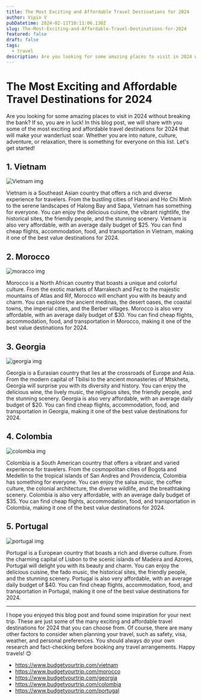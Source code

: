 ```yaml
---
title: The Most Exciting and Affordable Travel Destinations for 2024
author: Vipin V
pubDatetime: 2024-02-11T10:11:06.130Z
slug: The-Most-Exciting-and-Affordable-Travel-Destinations-for-2024
featured: false
draft: false
tags:
  - travel
description: Are you looking for some amazing places to visit in 2024 without breaking the bank? If so, you are in luck! In this blog post, we will share with you some of the most exciting and affordable travel destinations for 2024 that will make your wanderlust soar. Whether you are into nature, culture, adventure, or relaxation, there is something for everyone on this list. Let's get started!
---
```


# The Most Exciting and Affordable Travel Destinations for 2024

Are you looking for some amazing places to visit in 2024 without breaking the bank? If so, you are in luck! In this blog post, we will share with you some of the most exciting and affordable travel destinations for 2024 that will make your wanderlust soar. Whether you are into nature, culture, adventure, or relaxation, there is something for everyone on this list. Let's get started!

## 1. Vietnam

![Vietnam img](https://www.telegraph.co.uk/content/dam/travel/2022/11/30/TELEMMGLPICT000317515821_trans_NvBQzQNjv4BqpVlberWd9EgFPZtcLiMQf0Rf_Wk3V23H2268P_XkPxc.jpeg?imwidth=960)

Vietnam is a Southeast Asian country that offers a rich and diverse experience for travelers. From the bustling cities of Hanoi and Ho Chi Minh to the serene landscapes of Halong Bay and Sapa, Vietnam has something for everyone. You can enjoy the delicious cuisine, the vibrant nightlife, the historical sites, the friendly people, and the stunning scenery. Vietnam is also very affordable, with an average daily budget of $25. You can find cheap flights, accommodation, food, and transportation in Vietnam, making it one of the best value destinations for 2024.

## 2. Morocco

![moracco img](https://www.nationsonline.org/gallery/Morocco/Chefchaouen-Morocco.jpg)

Morocco is a North African country that boasts a unique and colorful culture. From the exotic markets of Marrakech and Fez to the majestic mountains of Atlas and Rif, Morocco will enchant you with its beauty and charm. You can explore the ancient medinas, the desert oases, the coastal towns, the imperial cities, and the Berber villages. Morocco is also very affordable, with an average daily budget of $30. You can find cheap flights, accommodation, food, and transportation in Morocco, making it one of the best value destinations for 2024.

## 3. Georgia

![georgia img](https://www.thetimes.co.uk/travel/wp-content/uploads/sites/6/2022/09/HERO_Panoramic-view-of-the-old-town-of-Tbilisi-Georgia_Credit_GettyImages-1012486898.jpg?w=2200&h=880&crop=1)

Georgia is a Eurasian country that lies at the crossroads of Europe and Asia. From the modern capital of Tbilisi to the ancient monasteries of Mtskheta, Georgia will surprise you with its diversity and history. You can enjoy the delicious wine, the lively music, the religious sites, the friendly people, and the stunning scenery. Georgia is also very affordable, with an average daily budget of $20. You can find cheap flights, accommodation, food, and transportation in Georgia, making it one of the best value destinations for 2024.

## 4. Colombia

![colombia img](https://media.cntraveler.com/photos/5a00c56ce1a12132221cfac3/master/pass/Colombia_GettyImages-150953681.jpg)

Colombia is a South American country that offers a vibrant and varied experience for travelers. From the cosmopolitan cities of Bogota and Medellin to the tropical islands of San Andres and Providencia, Colombia has something for everyone. You can enjoy the salsa music, the coffee culture, the colonial architecture, the diverse wildlife, and the breathtaking scenery. Colombia is also very affordable, with an average daily budget of $35. You can find cheap flights, accommodation, food, and transportation in Colombia, making it one of the best value destinations for 2024.

## 5. Portugal

![portugal img](https://fullsuitcase.com/wp-content/uploads/2020/04/Best-cities-in-Portugal.jpg)

Portugal is a European country that boasts a rich and diverse culture. From the charming capital of Lisbon to the scenic islands of Madeira and Azores, Portugal will delight you with its beauty and charm. You can enjoy the delicious cuisine, the fado music, the historical sites, the friendly people, and the stunning scenery. Portugal is also very affordable, with an average daily budget of $40. You can find cheap flights, accommodation, food, and transportation in Portugal, making it one of the best value destinations for 2024.

---

I hope you enjoyed this blog post and found some inspiration for your next trip. These are just some of the many exciting and affordable travel destinations for 2024 that you can choose from. Of course, there are many other factors to consider when planning your travel, such as safety, visa, weather, and personal preferences. You should always do your own research and fact-checking before booking any travel arrangements. Happy travels! 😊

- https://www.budgetyourtrip.com/vietnam
- https://www.budgetyourtrip.com/morocco
- https://www.budgetyourtrip.com/georgia
- https://www.budgetyourtrip.com/colombia
- https://www.budgetyourtrip.com/portugal

